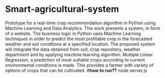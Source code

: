 # Smart-agricultural-system
Prototype for a real-time crop recommendation algorithm in Python using Machine Learning and Data Analytics.
This work presents a system, in form of a website. The business logic in Python uses Machine Learning techniques in order to predict the most profitable crop in the forecasted weather and soil conditions at a specified location. The proposed system will integrate the data obtained from soil, crop repository, weather department and by applying machine learning algorithm: Multiple Linear Regression, a prediction of most suitable crops according to current environmental conditions is made. This provides a farmer with variety of options of crops that can be cultivated.
#**how to run??**
node server.js

